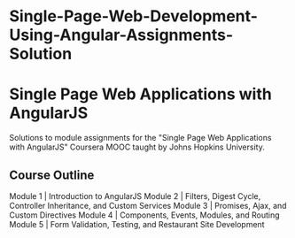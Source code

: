 # Single-Page-Web-Development-Using-Angular-Assignments-Solution

# Single Page Web Applications with AngularJS

Solutions to module assignments for the "Single Page Web Applications with AngularJS" Coursera MOOC taught by Johns Hopkins University.

## Course Outline

Module 1 | Introduction to AngularJS
Module 2 | Filters, Digest Cycle, Controller Inheritance, and Custom Services
Module 3 | Promises, Ajax, and Custom Directives
Module 4 | Components, Events, Modules, and Routing
Module 5 | Form Validation, Testing, and Restaurant Site Development
